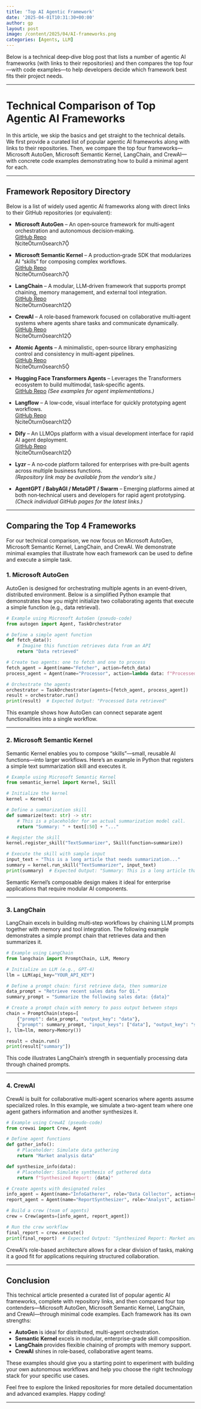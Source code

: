 ```yaml
---
title: 'Top AI Agentic Framework'
date: '2025-04-01T10:31:30+00:00'
author: gp
layout: post
image: /content/2025/04/AI-frameworks.png
categories: [Agents, LLM]
---
```

Below is a technical deep‐dive blog post that lists a number of agentic AI frameworks (with links to their repositories) and then compares the top four—with code examples—to help developers decide which framework best fits their project needs.

---

# Technical Comparison of Top Agentic AI Frameworks

In this article, we skip the basics and get straight to the technical details. We first provide a curated list of popular agentic AI frameworks along with links to their repositories. Then, we compare the top four frameworks—Microsoft AutoGen, Microsoft Semantic Kernel, LangChain, and CrewAI—with concrete code examples demonstrating how to build a minimal agent for each.

---

## Framework Repository Directory

Below is a list of widely used agentic AI frameworks along with direct links to their GitHub repositories (or equivalent):

- **Microsoft AutoGen** – An open‑source framework for multi‑agent orchestration and autonomous decision‑making.  
  [GitHub Repo](https://github.com/microsoft/autogen)  
  citeturn0search7

- **Microsoft Semantic Kernel** – A production‑grade SDK that modularizes AI “skills” for composing complex workflows.  
  [GitHub Repo](https://github.com/microsoft/semantic-kernel)  
  citeturn0search7

- **LangChain** – A modular, LLM‑driven framework that supports prompt chaining, memory management, and external tool integration.  
  [GitHub Repo](https://github.com/hwchase17/langchain)  
  citeturn0search12

- **CrewAI** – A role‑based framework focused on collaborative multi‑agent systems where agents share tasks and communicate dynamically.  
  [GitHub Repo](https://github.com/crewAIInc/crewAI)  
  citeturn0search12

- **Atomic Agents** – A minimalistic, open‑source library emphasizing control and consistency in multi‑agent pipelines.  
  [GitHub Repo](https://github.com/BrainBlend-AI/atomic-agents)  
  citeturn0search5

- **Hugging Face Transformers Agents** – Leverages the Transformers ecosystem to build multimodal, task‑specific agents.  
  [GitHub Repo](https://github.com/huggingface/transformers) *(See examples for agent implementations.)*

- **Langflow** – A low‑code, visual interface for quickly prototyping agent workflows.  
  [GitHub Repo](https://github.com/langflow/langflow)  
  citeturn0search12

- **Dify** – An LLMOps platform with a visual development interface for rapid AI agent deployment.  
  [GitHub Repo](https://github.com/dify-ai/dify)  
  citeturn0search12

- **Lyzr** – A no‑code platform tailored for enterprises with pre‑built agents across multiple business functions.  
  *(Repository link may be available from the vendor’s site.)*

- **AgentGPT / BabyAGI / MetaGPT / Swarm** – Emerging platforms aimed at both non‑technical users and developers for rapid agent prototyping.  
  *(Check individual GitHub pages for the latest links.)*

---

## Comparing the Top 4 Frameworks

For our technical comparison, we now focus on Microsoft AutoGen, Microsoft Semantic Kernel, LangChain, and CrewAI. We demonstrate minimal examples that illustrate how each framework can be used to define and execute a simple task.

### 1. Microsoft AutoGen

AutoGen is designed for orchestrating multiple agents in an event‑driven, distributed environment. Below is a simplified Python example that demonstrates how you might initialize two collaborating agents that execute a simple function (e.g., data retrieval).

```python
# Example using Microsoft AutoGen (pseudo-code)
from autogen import Agent, TaskOrchestrator

# Define a simple agent function
def fetch_data():
    # Imagine this function retrieves data from an API
    return "Data retrieved"

# Create two agents: one to fetch and one to process
fetch_agent = Agent(name="Fetcher", action=fetch_data)
process_agent = Agent(name="Processor", action=lambda data: f"Processed {data}")

# Orchestrate the agents
orchestrator = TaskOrchestrator(agents=[fetch_agent, process_agent])
result = orchestrator.run()
print(result)  # Expected Output: "Processed Data retrieved"
```

This example shows how AutoGen can connect separate agent functionalities into a single workflow.

---

### 2. Microsoft Semantic Kernel

Semantic Kernel enables you to compose “skills”—small, reusable AI functions—into larger workflows. Here’s an example in Python that registers a simple text summarization skill and executes it.

```python
# Example using Microsoft Semantic Kernel
from semantic_kernel import Kernel, Skill

# Initialize the kernel
kernel = Kernel()

# Define a summarization skill
def summarize(text: str) -> str:
    # This is a placeholder for an actual summarization model call.
    return "Summary: " + text[:50] + "..."

# Register the skill
kernel.register_skill("TextSummarizer", Skill(function=summarize))

# Execute the skill with sample input
input_text = "This is a long article that needs summarization..."
summary = kernel.run_skill("TextSummarizer", input_text)
print(summary)  # Expected Output: "Summary: This is a long article that needs summar..."
```

Semantic Kernel’s composable design makes it ideal for enterprise applications that require modular AI components.

---

### 3. LangChain

LangChain excels in building multi‑step workflows by chaining LLM prompts together with memory and tool integration. The following example demonstrates a simple prompt chain that retrieves data and then summarizes it.

```python
# Example using LangChain
from langchain import PromptChain, LLM, Memory

# Initialize an LLM (e.g., GPT-4)
llm = LLM(api_key="YOUR_API_KEY")

# Define a prompt chain: first retrieve data, then summarize
data_prompt = "Retrieve recent sales data for Q1."
summary_prompt = "Summarize the following sales data: {data}"

# Create a prompt chain with memory to pass output between steps
chain = PromptChain(steps=[
    {"prompt": data_prompt, "output_key": "data"},
    {"prompt": summary_prompt, "input_keys": ["data"], "output_key": "summary"}
], llm=llm, memory=Memory())

result = chain.run()
print(result["summary"])
```

This code illustrates LangChain’s strength in sequentially processing data through chained prompts.

---

### 4. CrewAI

CrewAI is built for collaborative multi‑agent scenarios where agents assume specialized roles. In this example, we simulate a two-agent team where one agent gathers information and another synthesizes it.

```python
# Example using CrewAI (pseudo-code)
from crewai import Crew, Agent

# Define agent functions
def gather_info():
    # Placeholder: Simulate data gathering
    return "Market analysis data"

def synthesize_info(data):
    # Placeholder: Simulate synthesis of gathered data
    return f"Synthesized Report: {data}"

# Create agents with designated roles
info_agent = Agent(name="InfoGatherer", role="Data Collector", action=gather_info)
report_agent = Agent(name="ReportSynthesizer", role="Analyst", action=lambda: synthesize_info(info_agent.run()))

# Build a crew (team of agents)
crew = Crew(agents=[info_agent, report_agent])

# Run the crew workflow
final_report = crew.execute()
print(final_report)  # Expected Output: "Synthesized Report: Market analysis data"
```

CrewAI’s role-based architecture allows for a clear division of tasks, making it a good fit for applications requiring structured collaboration.

---

## Conclusion

This technical article presented a curated list of popular agentic AI frameworks, complete with repository links, and then compared four top contenders—Microsoft AutoGen, Microsoft Semantic Kernel, LangChain, and CrewAI—through minimal code examples. Each framework has its own strengths:

- **AutoGen** is ideal for distributed, multi-agent orchestration.
- **Semantic Kernel** excels in modular, enterprise-grade skill composition.
- **LangChain** provides flexible chaining of prompts with memory support.
- **CrewAI** shines in role‑based, collaborative agent teams.

These examples should give you a starting point to experiment with building your own autonomous workflows and help you choose the right technology stack for your specific use cases.

Feel free to explore the linked repositories for more detailed documentation and advanced examples. Happy coding!

---
